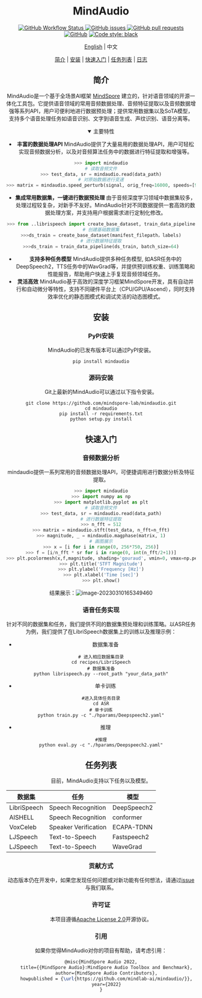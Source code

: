 <div align="center">


<div align="center">



# MindAudio

[![GitHub Workflow Status](https://img.shields.io/github/actions/workflow/status/mindspore-lab/mindaudio/ut_test.yaml)
![GitHub issues](https://img.shields.io/github/issues/mindspore-lab/mindaudio)
![GitHub pull requests](https://img.shields.io/github/issues-pr/mindspore-lab/mindaudio)
![GitHub](https://img.shields.io/github/license/mindspore-lab/mindaudio)](<img alt="GitHub" src="https://img.shields.io/github/license/mindspore-lab/mindaudio">)
[![Code style: black](https://img.shields.io/badge/code%20style-black-000000.svg)](https://pycqa.github.io/isort/)

[English](README.md) | 中文

[简介](#简介) |
[安装](#安装) |
[快速入门](#快速入门) |
[任务列表](#任务列表) |
[日志](#日志)

</div>

## 简介

MindAudio是一个基于全场景AI框架 [MindSpore](https://www.mindspore.cn/)
建立的，针对语音领域的开源一体化工具包。它提供语音领域的常用音频数据处理、音频特征提取以及音频数据增强等系列API，用户可便利地进行数据预处理；提供常用数据集以及SoTA模型，支持多个语音处理任务如语音识别、文字到语音生成、声纹识别、语音分离等。

<details open>
<summary> 主要特性 </summary>


- **丰富的数据处理API** MindAudio提供了大量易用的数据处理API，用户可轻松实现音频数据分析，以及对音频算法任务中的数据进行特征提取和增强等。

```python
>>> import mindaudio
# 读取音频文件
>>> test_data, sr = mindaudio.read(data_path)
# 对原始数据进行变速
>>> matrix = mindaudio.speed_perturb(signal, orig_freq=16000, speeds=[90,  100])
```

- **集成常用数据集，一键进行数据预处理** 由于音频深度学习领域中数据集较多，处理过程较复杂，对新手不友好。MindAudio针对不同数据提供一套高效的数据处理方案，并支持用户根据需求进行定制化修改。

```python
>>> from ..librispeech import create_base_dataset, train_data_pipeline
# 创建基础数据集
>>>ds_train = create_base_dataset(manifest_filepath，labels)
# 进行数据特征提取
>>>ds_train = train_data_pipeline(ds_train, batch_size=64)
```

- **支持多种任务模型** MindAudio提供多种任务模型, 如ASR任务中的DeepSpeech2，TTS任务中的WavGrad等，并提供预训练权重、训练策略和性能报告，帮助用户快速上手复现音频领域任务。
- **灵活高效** MindAudio基于高效的深度学习框架MindSpore开发，具有自动并行和自动微分等特性，支持不同硬件平台上（CPU/GPU/Ascend），同时支持效率优化的静态图模式和调试灵活的动态图模式。

## 安装

### PyPI安装

MindAudio的已发布版本可以通过PyPI安装。

```shell
pip install mindaudio
```

### 源码安装

Git上最新的MindAudio可以通过以下指令安装。

```shell
git clone https://github.com/mindspore-lab/mindaudio.git
cd mindaudio
pip install -r requirements.txt
python setup.py install
```

## 快速入门

### 音频数据分析

mindaudio提供一系列常用的音频数据处理API，可便捷调用进行数据分析及特征提取。

```python
>>> import mindaudio
>>> import numpy as np
>>> import matplotlib.pyplot as plt
# 读取音频文件
>>> test_data, sr = mindaudio.read(data_path)
# 进行数据特征提取
>>> n_fft = 512
>>> matrix = mindaudio.stft(test_data, n_fft=n_fft)
>>> magnitude, _ = mindaudio.magphase(matrix, 1)
# 画图展示
>>> x = [i for i in range(0, 256*750, 256)]
>>> f = [i/n_fft * sr for i in range(0, int(n_fft/2+1))]
>>> plt.pcolormesh(x,f,magnitude, shading='gouraud', vmin=0, vmax=np.percentile(magnitude, 98))
>>> plt.title('STFT Magnitude')
>>> plt.ylabel('Frequency [Hz]')
>>> plt.xlabel('Time [sec]')
>>> plt.show()
```

结果展示：![image-20230310165349460](https://raw.githubusercontent.com/mindspore-lab/mindaudio/main/tests/result/stft_magnitude.png)



### 语音任务实现

针对不同的数据集和任务，我们提供不同的数据集预处理和训练策略。以ASR任务为例，我们提供了在LibriSpeech数据集上的训练以及推理示例：

- 数据集准备

```shell
# 进入相应数据集目录
cd recipes/LibriSpeech
# 数据集准备
python librispeech.py --root_path "your_data_path"
```

- 单卡训练

```shell
#进入具体任务目录
cd ASR
# 单卡训练
python train.py -c "./hparams/Deepspeech2.yaml"
```

- 推理

```shell
#推理
python eval.py -c "./hparams/Deepspeech2.yaml"
```



## 任务列表

目前，MindAudio支持以下任务以及模型。

| 数据集      | 任务                 | 模型        |
| ----------- | -------------------- | ----------- |
| LibriSpeech | Speech Recognition   | DeepSpeech2 |
| AISHELL     | Speech Recognition   | conformer   |
| VoxCeleb    | Speaker Verification | ECAPA-TDNN  |
| LJSpeech    | Text-to-Speech       | Fastspeech2 |
| LJSpeech    | Text-to-Speech       | WaveGrad    |

### 贡献方式

动态版本仍在开发中，如果您发现任何问题或对新功能有任何想法，请通过[issue](https://github.com/mindlab-ai/mindaudio/issues)与我们联系。

### 许可证

本项目遵循[Apache License 2.0](License.md)开源协议。

### 引用

如果你觉得MindAudio对你的项目有帮助，请考虑引用：

```latex
@misc{MindSpore Audio 2022,
    title={{MindSpore Audio}:MindSpore Audio Toolbox and Benchmark},
    author={MindSpore Audio Contributors},
    howpublished = {\url{https://github.com/mindlab-ai/mindaudio/}},
    year={2022}
}
```

